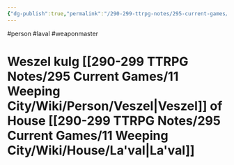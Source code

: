 ```yaml
---
{"dg-publish":true,"permalink":"/290-299-ttrpg-notes/295-current-games/11-weeping-city/wiki/person/weszel/"}
---
```



#person #laval #weaponmaster 

# Weszel kulg [[290-299 TTRPG Notes/295 Current Games/11 Weeping City/Wiki/Person/Veszel\|Veszel]] of House [[290-299 TTRPG Notes/295 Current Games/11 Weeping City/Wiki/House/La'val\|La'val]]